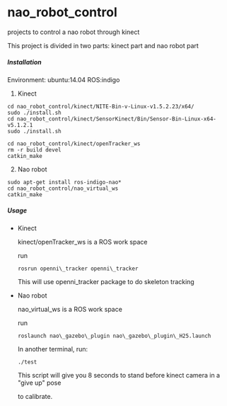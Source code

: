 # nao_robot_control
projects to control a nao robot through kinect

This project is divided in two parts: kinect part and nao robot part

##### Installation

Environment: ubuntu:14.04 ROS:indigo

1. Kinect

```
cd nao_robot_control/kinect/NITE-Bin-v-Linux-v1.5.2.23/x64/
sudo ./install.sh
cd nao_robot_control/kinect/SensorKinect/Bin/Sensor-Bin-Linux-x64-v5.1.2.1
sudo ./install.sh

cd nao_robot_control/kinect/openTracker_ws
rm -r build devel
catkin_make
```

2. Nao robot

```
sudo apt-get install ros-indigo-nao*
cd nao_robot_control/nao_virtual_ws
catkin_make

```

##### Usage

* Kinect

  kinect/openTracker\_ws is a ROS work space
  
  run
  
  ```
  rosrun openni\_tracker openni\_tracker
  ```

  This will use openni\_tracker package to do skeleton tracking
  
* Nao robot

  nao\_virtual\_ws is a ROS work space

  run

  ```  
  roslaunch nao\_gazebo\_plugin nao\_gazebo\_plugin\_H25.launch
  ```

  In another terminal, run:
  
  ```  
  ./test
  ```  

  This script will give you 8 seconds to stand before kinect camera in a "give up" pose
  
  to calibrate.
  
  
